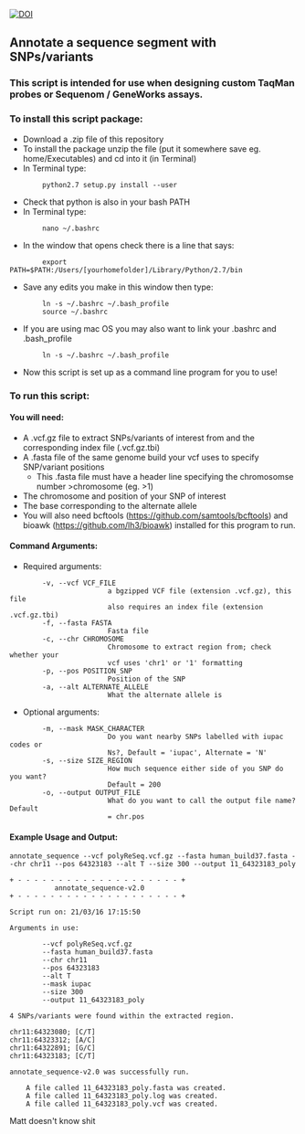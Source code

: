 [![DOI](https://zenodo.org/badge/22874/MerrimanLab/snp_design.svg)](https://zenodo.org/badge/latestdoi/22874/MerrimanLab/snp_design)

## Annotate a sequence segment with SNPs/variants
### This script is intended for use when designing custom TaqMan probes or Sequenom / GeneWorks assays.

### To install this script package:

 - Download a .zip file of this repository
 - To install the package unzip the file (put it somewhere save eg. home/Executables) and cd into it (in Terminal)
 - In Terminal type:

```
        python2.7 setup.py install --user
```

 - Check that python is also in your bash PATH
 - In Terminal type:

```
        nano ~/.bashrc
```

 - In the window that opens check there is a line that says:


```
        export PATH=$PATH:/Users/[yourhomefolder]/Library/Python/2.7/bin
```

 - Save any edits you make in this window then type:

```
        ln -s ~/.bashrc ~/.bash_profile
        source ~/.bashrc
```

 - If you are using mac OS you may also want to link your .bashrc and .bash_profile

```
        ln -s ~/.bashrc ~/.bash_profile
```

 - Now this script is set up as a command line program for you to use!


### To run this script:

#### You will need:

 - A .vcf.gz file to extract SNPs/variants of interest from and the corresponding index file (.vcf.gz.tbi) 
 - A .fasta file of the same genome build your vcf uses to specify SNP/variant positions
    - This .fasta file must have a header line specifying the chromosomse number >chromosome (eg. >1) 
 - The chromosome and position of your SNP of interest
 - The base corresponding to the alternate allele
 - You will also need bcftools (https://github.com/samtools/bcftools) and bioawk (https://github.com/lh3/bioawk) installed for this program to run.

#### Command Arguments:

 - Required arguments:

```
        -v, --vcf VCF_FILE
                        a bgzipped VCF file (extension .vcf.gz), this file
                        also requires an index file (extension .vcf.gz.tbi)
        -f, --fasta FASTA
                        Fasta file
        -c, --chr CHROMOSOME
                        Chromosome to extract region from; check whether your
                        vcf uses 'chr1' or '1' formatting
        -p, --pos POSITION_SNP
                        Position of the SNP 
        -a, --alt ALTERNATE_ALLELE
                        What the alternate allele is
```

 - Optional arguments:

```
        -m, --mask MASK_CHARACTER
                        Do you want nearby SNPs labelled with iupac codes or
                        Ns?, Default = 'iupac', Alternate = 'N'
        -s, --size SIZE_REGION
                        How much sequence either side of you SNP do you want?
                        Default = 200
        -o, --output OUTPUT_FILE
                        What do you want to call the output file name? Default
                        = chr.pos
```

#### Example Usage and Output:

```
annotate_sequence --vcf polyReSeq.vcf.gz --fasta human_build37.fasta --chr chr11 --pos 64323183 --alt T --size 300 --output 11_64323183_poly

+ - - - - - - - - - - - - - - - - - - - - +
           annotate_sequence-v2.0          
+ - - - - - - - - - - - - - - - - - - - - +

Script run on: 21/03/16 17:15:50

Arguments in use:

        --vcf polyReSeq.vcf.gz
        --fasta human_build37.fasta
        --chr chr11
        --pos 64323183
        --alt T
        --mask iupac
        --size 300
        --output 11_64323183_poly

4 SNPs/variants were found within the extracted region.

chr11:64323080; [C/T]
chr11:64323312; [A/C]
chr11:64322891; [G/C]
chr11:64323183; [C/T]

annotate_sequence-v2.0 was successfully run.

    A file called 11_64323183_poly.fasta was created.
    A file called 11_64323183_poly.log was created.
    A file called 11_64323183_poly.vcf was created.
```

Matt doesn't know shit
